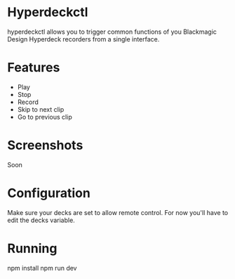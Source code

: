 # Hyperdeckctl
hyperdeckctl allows you to trigger common functions of you Blackmagic Design Hyperdeck recorders from a single interface.

# Features

- Play
- Stop
- Record
- Skip to next clip
- Go to previous clip

# Screenshots
Soon

# Configuration
Make sure your decks are set to allow remote control.
For now you'll have to edit the decks variable.

# Running
npm install
npm run dev